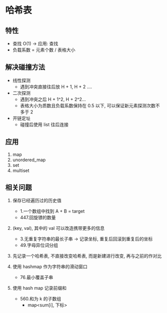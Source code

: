# 哈希表

## 特性

- 查找 O(1) -> 应用: 查找
- 负载系数 = 元素个数 / 表格大小

## 解决碰撞方法

- 线性探测
  - 遇到冲突直接往后放 H + 1, H + 2 ....
- 二次探测
  - 遇到冲突之后 H + 1^2, H + 2^2...
  - 表格大小为质数且负载系数保持在 0.5 以下, 可以保证新元素探测次数不多于 2
- 开链定址
  - 碰撞后使用 list 往后连接

## 应用

1. map
2. unordered_map
3. set
4. multiset

## 相关问题

1. 保存已经遍历过的历史值
    - 1.一个数组中找到 A + B = target  
    - 447.回旋镖的数量

2. (key, val), 其中的 val 可以改造携带更多的信息
    - 3.无重复字符串的最长子串 -> 记录坐标, 重复后回滚到重复后的坐标
    - 49.字母异位词分组

3. 先记录一个哈希表, 不直接改变哈希表, 而是新建进行改变, 再与之前的作对比

4. 使用 hashmap 作为字符串的滑动窗口
    - 76.最小覆盖子串

5. 使用 hash map 记录前缀和
    - 560.和为 k 的子数组
      - map<sum[i], 下标>
